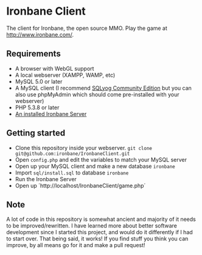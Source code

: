 Ironbane Client
==============

The client for Ironbane, the open source MMO. 
Play the game at <http://www.ironbane.com/>.

## Requirements

* A browser with WebGL support
* A local webserver (XAMPP, WAMP, etc)
* MySQL 5.0 or later
* A MySQL client (I recommend [SQLyog Community Edition](https://code.google.com/p/sqlyog/downloads/list) but you can also use phpMyAdmin which should come pre-installed with your webserver)
* PHP 5.3.8 or later
* [An installed Ironbane Server](https://github.com/ironbane/IronbaneServer/)

## Getting started

* Clone this repository inside your webserver.
```git clone git@github.com:ironbane/IronbaneClient.git```
* Open ```config.php``` and edit the variables to match your MySQL server
* Open up your MySQL client and make a new database ```ironbane```
* Import ```sql/install.sql``` to database ```ironbane```
* Run the Ironbane Server
* Open up ´http://localhost/IronbaneClient/game.php´

## Note

A lot of code in this repository is somewhat ancient and majority of it needs to be improved/rewritten.
I have learned more about better software development since I started this project, and would do it differently if I had to start over.
That being said, it works! If you find stuff you think you can improve, by all means go for it and make a pull request!
